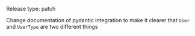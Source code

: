 Release type: patch

Change documentation of pydantic integration to make it clearer that `User` and `UserType` are two different things
